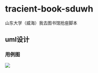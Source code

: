 # tracient-book-sduwh

山东大学（威海）我去图书馆抢座脚本

## uml设计

### 用例图
![](https://www.plantuml.com/plantuml/png/XPFVRX915CRlzodsKYymqKj2ID-4J9TJsB2mE3DRDCQ46lz0KwZMAiIOg4sjfab5ZPQciJoDCyk-XRCpi-nEDXcv8E7CRyuvtyStMuGYJADku5JZuwzyjAowYBWH0UpqaTT1BN0zH80ySbpnkPNCVlBP9PzyudyERwSawICCwYo-MB7HTrNrMprzOJXarrzaSU3JTXEZWJhWyocVVKvEdiRNP_AOXjqGut3WFDvCzdjU43NXhXxEHgVyxGMVBzZBC_v-p6vUYmwY-z-RYUpGHhlG882en8M6T7DnRNKUJnTy_oHR18Ftq0kWiHs67Rtb-S5wiUU9tpvi-lCt8uchScCN1NupKpfcgsVyu0NxzaxOaSn-iUFJvFcHaebyMjnNIOptB_bmJm9z31Y4mUco5D6856aXYeqd-Gx2fRB6p2ejDbUWlkEFQf27-jHh8mKKzEUw-VGecN-GnViHH53s_bxc_TMLo4TXaN27Gg-m03jyjVwz7C0s2RqEqFLYoNyyaMHMCq0COY0fOheYLd3I-BcLPZZeLUewOKOfqszKPUYCIfuu9prpAzXljUaTtTAjkhKQF10gclMw1WBOIS-p_WRXg5kojs0sONEhjPesIr06P4J7mXc9j61fj8nZ9zlq_nDBg6nc0yf1jUCwRlQfCdnsGYRHZfHVWMbB_kVe6pfT9bPqtRMIXgisi6IPbTQEMHcvd0RoHsSoqh4Coj-RwOcp9N8STOD_)